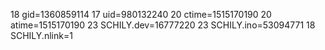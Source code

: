 18 gid=1360859114
17 uid=980132240
20 ctime=1515170190
20 atime=1515170190
23 SCHILY.dev=16777220
23 SCHILY.ino=53094771
18 SCHILY.nlink=1
